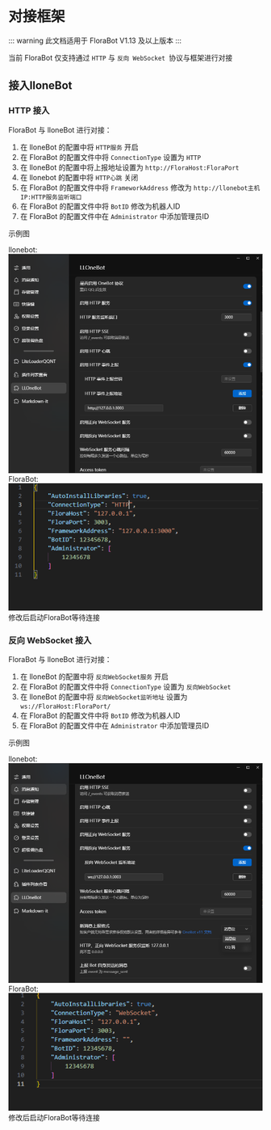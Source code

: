 # 对接框架

::: warning
此文档适用于 FloraBot V1.13 及以上版本
:::

当前 FloraBot 仅支持通过 `HTTP` 与 `反向 WebSocket `协议与框架进行对接


## 接入lloneBot

### HTTP 接入

FloraBot 与 lloneBot 进行对接：
1. 在 lloneBot 的配置中将 `HTTP服务` 开启
2. 在 FloraBot 的配置文件中将 `ConnectionType` 设置为 `HTTP` 
3. 在 lloneBot 的配置中将上报地址设置为 `http://FloraHost:FloraPort`
4. 在 llonebot 的配置中将 `HTTP心跳` 关闭
5. 在 FloraBot 的配置文件中将 `FrameworkAddress` 修改为 `http://llonebot主机IP:HTTP服务监听端口`
6. 在 FloraBot 的配置文件中将 `BotID` 修改为机器人ID
7. 在 FloraBot 的配置文件中在 `Administrator` 中添加管理员ID

示例图

llonebot: 
![llonebot_HTTP接入配置示例图](../images/llonebot_HTTP.png)
FloraBot: 
![FloraBot_HTTP接入配置示例图](../images/FloraBot_HTTP.png)
修改后启动FloraBot等待连接


### 反向 WebSocket 接入

FloraBot 与 lloneBot 进行对接：
1. 在 lloneBot 的配置中将 `反向WebSocket服务` 开启
2. 在 FloraBot 的配置文件中将 `ConnectionType` 设置为 `反向WebSocket` 
3. 在 lloneBot 的配置中将 `反向WebSocket监听地址` 设置为 `ws://FloraHost:FloraPort/`
4. 在 FloraBot 的配置文件中将 `BotID` 修改为机器人ID
5. 在 FloraBot 的配置文件中在 `Administrator` 中添加管理员ID

示例图

llonebot: 
![llonebot_反向WebSocket接入配置示例图](../images/llonebot_WS.png)
FloraBot: 
![FloraBot_反向WebSocket接入配置示例图](../images/FloraBot_WS.png)
修改后启动FloraBot等待连接

